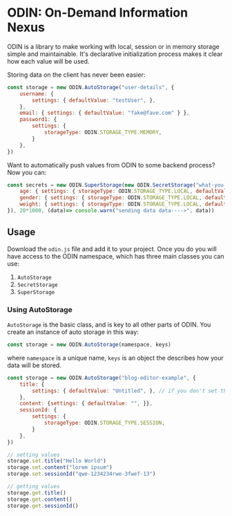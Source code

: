 # ODIN: On-Demand Information Nexus

ODIN is a library to make working with local, session or in memory storage simple and maintainable. It's declarative initialization process makes it clear how each value will be used. 

Storing data on the client has never been easier:

```javascript
const storage = new ODIN.AutoStorage("user-details", {
    username: {
        settings: { defaultValue: "testUser", },
    },
    email: { settings: { defaultValue: "fake@fave.com" } },
    password1: {
        settings: {
            storageType: ODIN.STORAGE_TYPE.MEMORY,
        }
    },
})
```

Want to automatically push values from ODIN to some backend process? Now you can:

```javascript
const secrets = new ODIN.SuperStorage(new ODIN.SecretStorage("what-you-want", {
    age: { settings: { storageType: ODIN.STORAGE_TYPE.LOCAL, defaultValue: 26 } },
    gender: { settings: { storageType: ODIN.STORAGE_TYPE.LOCAL, defaultValue: {identity: 'male', real: 'male'} } },
    weight: { settings: { storageType: ODIN.STORAGE_TYPE.LOCAL, defaultValue: 196 } },
}), 20*1000, (data)=> console.warn("sending data data---->", data))
```

## Usage

Download the `odin.js` file and add it to your project. Once you do you will have access to the ODIN namespace, which has three main classes you can use:

1. `AutoStorage`
2. `SecretStorage`
3. `SuperStorage`

### Using AutoStorage 

`AutoStorage` is the basic class, and is key to all other parts of ODIN. You create an instance of auto storage in this way:

```javascript
const storage = new ODIN.AutoStorage(namespace, keys)
```
where `namespace` is a unique name, `keys` is an object the describes how your data will be stored. 

```javascript
const storage = new ODIN.AutoStorage("blog-editor-example", {
    title: {
        settings: { defaultValue: "Untitled", }, // if you don't set the storage type, LOCAL will be used.
    },
    content: {settings: { defaultValue: "", }},
    sessionId: {
        settings: {
            storageType: ODIN.STORAGE_TYPE.SESSION,
        }
    },
})

// setting values
storage.set.title("Hello World")
storage.set.content("lorem ipsum")
storage.set.sessionId("qwe-1234234rwe-3fwef-13")

// getting values
storage.get.title()
storage.get.content()
storage.get.sessionId()

```
